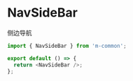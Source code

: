 # NavSideBar

侧边导航

```js
import { NavSideBar } from 'm-common';

export default () => {
  return <NavSideBar />;
};
```
